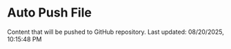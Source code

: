 # Auto Push File

Content that will be pushed to GitHub repository.
Last updated: 08/20/2025, 10:15:48 PM